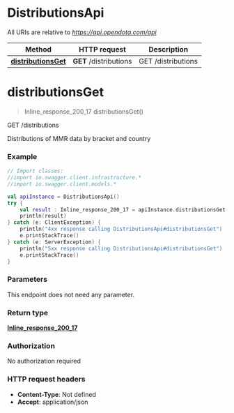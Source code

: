 # DistributionsApi

All URIs are relative to *https://api.opendota.com/api*

Method | HTTP request | Description
------------- | ------------- | -------------
[**distributionsGet**](DistributionsApi.md#distributionsGet) | **GET** /distributions | GET /distributions


<a name="distributionsGet"></a>
# **distributionsGet**
> Inline_response_200_17 distributionsGet()

GET /distributions

Distributions of MMR data by bracket and country

### Example
```kotlin
// Import classes:
//import io.swagger.client.infrastructure.*
//import io.swagger.client.models.*

val apiInstance = DistributionsApi()
try {
    val result : Inline_response_200_17 = apiInstance.distributionsGet()
    println(result)
} catch (e: ClientException) {
    println("4xx response calling DistributionsApi#distributionsGet")
    e.printStackTrace()
} catch (e: ServerException) {
    println("5xx response calling DistributionsApi#distributionsGet")
    e.printStackTrace()
}
```

### Parameters
This endpoint does not need any parameter.

### Return type

[**Inline_response_200_17**](Inline_response_200_17.md)

### Authorization

No authorization required

### HTTP request headers

 - **Content-Type**: Not defined
 - **Accept**: application/json


